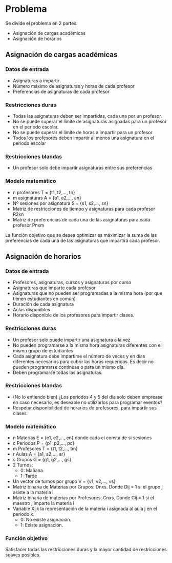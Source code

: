 

# Problema 
Se divide el problema en 2 partes.
- Asignación de cargas académicas
- Asignación de horarios

## Asignación de cargas académicas
### Datos de entrada
- Asignaturas a impartir
- Número máximo de asignaturas y horas de cada profesor
- Preferencias de asignaturas de cada profesor

### Restricciones duras
- Todas las asignaturas deben ser impartidas, cada una por un profesor.
- No se puede superar el límite de asignaturas asignadas para un profesor en el periodo escolar.
- No se puede superar el límite de horas a impartir para un profesor
- Todos los profesores deben impartir al menos una asignatura en el periodo escolar

### Restricciones blandas
- Un profesor solo debe impartir asignaturas entre sus preferencias

### Modelo matemático
- n profesores T = {t1, t2,..., tn}
- m asignaturas A = {a1, a2,..., an}
- Nº sesiones por asignatura S = {s1, s2,..., sn}
- Matriz de restricciones de tiempo y asignaturas para cada profesor R2xn
- Matriz de preferencias de cada una de las asignaturas para cada profesor Pnxm

La función objetivo que se desea optimizar es máximizar la suma de las preferencias de cada una de las asignaturas que impartirá cada profesor.

## Asignación de horarios
### Datos de entrada
- Profesores, asignaturas, cursos y asignaturas por curso
- Asignaturas que imparte cada profesor
- Asignaturas que no pueden ser programadas a la misma hora (por que tienen estudiantes en común)
- Duración de cada asignatura
- Aulas disponibles
- Horario disponible de los profesores para impartir clases.

### Restricciones duras
- Un profesor solo puede impartir una asignatura a la vez
- No pueden programarse a la misma hora asignaturas diferentes con el mismo grupo de estudiantes
- Cada asignatura debe impartirse el número de veces y en días diferentes necesarios para cubrir las horas requeridas. Es decir no pueden programarse continuas o para un mismo día.
- Deben programarse todas las asignaturas.

### Restricciones blandas
- (No lo entiendo bien) ¿Los periodos 4 y 5 del dia solo deben emprease en caso necesario, es deseable no utilizarlos para programar eventos?
- Respetar disponibilidad de horarios de profesores, para impartir sus clases.

### Modelo matemático
- n Materias E = {e1, e2,..., en} donde cada ei consta de si sesiones
- c Periodos P = {p1, p2,..., pc}
- m Profesores T = {t1, t2,..., tm}
- r Aulas A = {a1, a2,..., ar}
- s Grupos G = {g1, g2,..., gs}
- 2 Turnos: 
  - 0: Mañana
  - 1: Tarde
- Un vector de turnos por grupo V = {v1, v2,..., vs}
- Matriz binaria de Materias por Grupos: Dnxs. Donde Dij = 1 si el grupo j asiste a la materia i
- Matriz binaria de materias por Profesores: Cnxs. Donde Cij = 1 si el maestro j imparte la materia i
- Variable Xijk la representación de la materia i asignada al aula j en el periodo k.
    - 0: No existe asignación.
    - 1: Existe asignación.

### Función objetivo
Satisfacer todas las restricciones duras y la mayor cantidad de restricciones suaves posibles.


